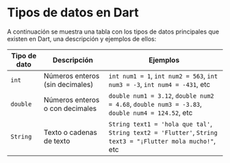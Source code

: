 # Tipos de datos en Dart

A continuación se muestra una tabla con los tipos de datos principales que existen en Dart, una descripción y ejemplos de ellos:

| Tipo de dato | Descripción | Ejemplos |
|---|---|---|
| `int` | Números enteros (sin decimales) | `int num1 = 1`, `int num2 = 563`, `int num3 = -3`, `int num4 = -431`, etc |
| `double` | Números enteros o con decimales | `double num1 = 3.12`, `double num2 = 4.68`, `double num3 = -3.83`, `double num4 = 124.52`, etc |
| `String` | Texto o cadenas de texto | `String text1 = 'hola que tal'`, `String text2 = 'Flutter'`, `String text3 = "¡Flutter mola mucho!"`, etc |